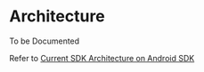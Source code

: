 # Architecture

To be Documented

Refer to [Current SDK Architecture on Android SDK](https://github.com/zcash/zcash-android-wallet-sdk#structure)

